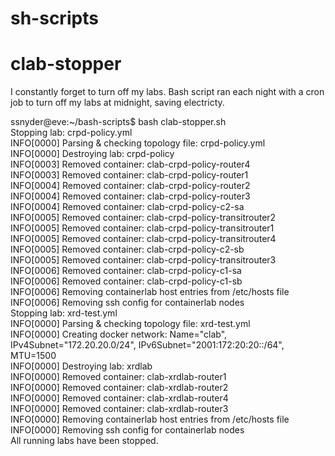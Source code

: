 # sh-scripts

# clab-stopper

I constantly forget to turn off my labs. Bash script ran each night with a cron job to turn off my labs at midnight, saving electricty.

ssnyder@eve:~/bash-scripts$ bash clab-stopper.sh <br>
Stopping lab: crpd-policy.yml<br>
INFO[0000] Parsing & checking topology file: crpd-policy.yml<br>
INFO[0000] Destroying lab: crpd-policy<br>
INFO[0003] Removed container: clab-crpd-policy-router4<br>
INFO[0003] Removed container: clab-crpd-policy-router1<br>
INFO[0004] Removed container: clab-crpd-policy-router2<br>
INFO[0004] Removed container: clab-crpd-policy-router3<br>
INFO[0004] Removed container: clab-crpd-policy-c2-sa<br>
INFO[0005] Removed container: clab-crpd-policy-transitrouter2<br>
INFO[0005] Removed container: clab-crpd-policy-transitrouter1<br>
INFO[0005] Removed container: clab-crpd-policy-transitrouter4<br>
INFO[0005] Removed container: clab-crpd-policy-c2-sb<br>
INFO[0005] Removed container: clab-crpd-policy-transitrouter3<br>
INFO[0006] Removed container: clab-crpd-policy-c1-sa<br>
INFO[0006] Removed container: clab-crpd-policy-c1-sb<br>
INFO[0006] Removing containerlab host entries from /etc/hosts file<br>
INFO[0006] Removing ssh config for containerlab nodes<br>
Stopping lab: xrd-test.yml<br>
INFO[0000] Parsing & checking topology file: xrd-test.yml<br>
INFO[0000] Creating docker network: Name="clab", IPv4Subnet="172.20.20.0/24", IPv6Subnet="2001:172:20:20::/64", MTU=1500<br>
INFO[0000] Destroying lab: xrdlab<br>
INFO[0000] Removed container: clab-xrdlab-router1<br>
INFO[0000] Removed container: clab-xrdlab-router2<br>
INFO[0000] Removed container: clab-xrdlab-router4<br>
INFO[0000] Removed container: clab-xrdlab-router3<br>
INFO[0000] Removing containerlab host entries from /etc/hosts file<br>
INFO[0000] Removing ssh config for containerlab nodes<br>
All running labs have been stopped.<br>
